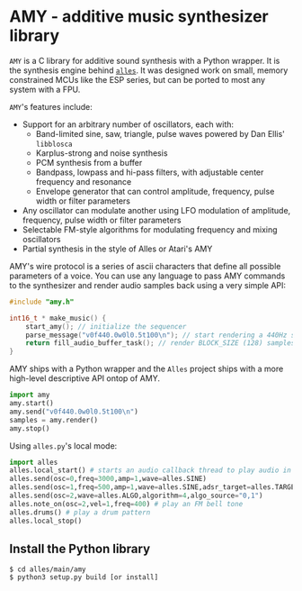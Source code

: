 # AMY - additive music synthesizer library

`AMY` is a C library for additive sound synthesis with a Python wrapper. It is the synthesis engine behind [`alles`](https://github.com/bwhitman/alles). It was designed work on small, memory constrained MCUs like the ESP series, but can be ported to most any system with a FPU. 

`AMY`'s features include: 
 * Support for an arbitrary number of oscillators, each with:
   * Band-limited sine, saw, triangle, pulse waves powered by Dan Ellis' `libblosca`
   * Karplus-strong and noise synthesis 
   * PCM synthesis from a buffer
   * Bandpass, lowpass and hi-pass filters, with adjustable center frequency and resonance
   * Envelope generator that can control amplitude, frequency, pulse width or filter parameters
 * Any oscillator can modulate another using LFO modulation of amplitude, frequency, pulse width or filter parameters
 * Selectable FM-style algorithms for modulating frequency and mixing oscillators
 * Partial synthesis in the style of Alles or Atari's AMY

AMY's wire protocol is a series of ascii characters that define all possible parameters of a voice. You can use any language to pass AMY commands to the synthesizer and render audio samples back using a very simple API:

```c
#include "amy.h"

int16_t * make_music() {
	start_amy(); // initialize the sequencer
	parse_message("v0f440.0w0l0.5t100\n"); // start rendering a 440Hz sine wave on oscillator 0 at 100ms
	return fill_audio_buffer_task(); // render BLOCK_SIZE (128) samples of S16LE ints
}
```

AMY ships with a Python wrapper and the `Alles` project ships with a more high-level descriptive API ontop of AMY. 

```python
import amy
amy.start()
amy.send("v0f440.0w0l0.5t100\n")
samples = amy.render()
amy.stop()
```

Using `alles.py`'s local mode:

```python
import alles
alles.local_start() # starts an audio callback thread to play audio in real time
alles.send(osc=0,freq=3000,amp=1,wave=alles.SINE)
alles.send(osc=1,freq=500,amp=1,wave=alles.SINE,adsr_target=alles.TARGET_AMP,envelope="10,5000,0,0")
alles.send(osc=2,wave=alles.ALGO,algorithm=4,algo_source="0,1")
alles.note_on(osc=2,vel=1,freq=400) # play an FM bell tone
alles.drums() # play a drum pattern
alles.local_stop()
```


## Install the Python library

```
$ cd alles/main/amy
$ python3 setup.py build [or install]
```



